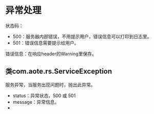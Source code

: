 # 异常处理

状态码：

- 500：服务器内部错误，不用提示用户，错误信息可以打印到日志里。
- 501：错误信息需要提示给用户。

错误信息：在响应header的Warning里保存。

## 类com.aote.rs.ServiceException

服务异常，当服务出现问题时，抛出此异常。

- status：异常状态，500 或 501
- message：异常信息。
-
